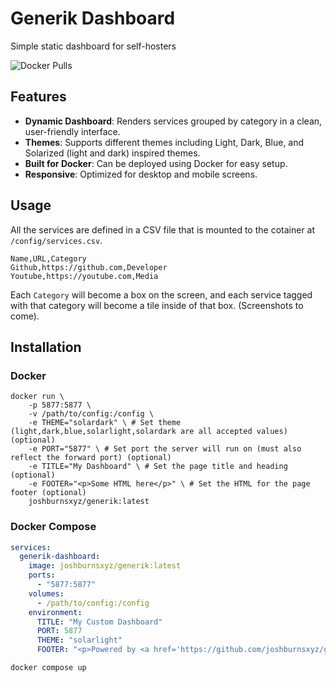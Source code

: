 # Generik Dashboard

Simple static dashboard for self-hosters 

![Docker Pulls](https://img.shields.io/docker/pulls/joshburnsxyz/generik)


## Features
- **Dynamic Dashboard**: Renders services grouped by category in a clean, user-friendly interface.
- **Themes**: Supports different themes including Light, Dark, Blue, and Solarized (light and dark) inspired themes.
- **Built for Docker**: Can be deployed using Docker for easy setup.
- **Responsive**: Optimized for desktop and mobile screens.

## Usage

All the services are defined in a CSV file that is mounted to the cotainer at `/config/services.csv`.

```csv
Name,URL,Category
Github,https://github.com,Developer
Youtube,https://youtube.com,Media
```

Each `Category` will become a box on the screen, and each service tagged with that category will become a tile inside of that box. (Screenshots to come).

## Installation

### Docker

```shell
docker run \
    -p 5877:5877 \
    -v /path/to/config:/config \
    -e THEME="solardark" \ # Set theme (light,dark,blue,solarlight,solardark are all accepted values) (optional)
    -e PORT="5877" \ # Set port the server will run on (must also reflect the forward port) (optional)
    -e TITLE="My Dashboard" \ # Set the page title and heading (optional)
    -e FOOTER="<p>Some HTML here</p>" \ # Set the HTML for the page footer (optional)
    joshburnsxyz/generik:latest
```

### Docker Compose

```yaml
services:
  generik-dashboard:
    image: joshburnsxyz/generik:latest
    ports:
      - "5877:5877"
    volumes:
      - /path/to/config:/config
    environment:
      TITLE: "My Custom Dashboard"
      PORT: 5877
      THEME: "solarlight"
      FOOTER: "<p>Powered by <a href='https://github.com/joshburnsxyz/generik'>Generik Dash</a></p>"
```

```console
docker compose up
```